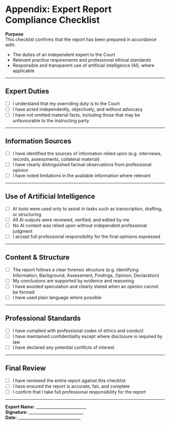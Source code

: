 # Appendix: Expert Report Compliance Checklist

**Purpose**  
This checklist confirms that the report has been prepared in accordance with:  
- The duties of an independent expert to the Court  
- Relevant practice requirements and professional ethical standards  
- Responsible and transparent use of artificial intelligence (AI), where applicable  

---

## Expert Duties
- [ ] I understand that my overriding duty is to the Court  
- [ ] I have acted independently, objectively, and without advocacy  
- [ ] I have not omitted material facts, including those that may be unfavourable to the instructing party  

---

## Information Sources
- [ ] I have identified the sources of information relied upon (e.g. interviews, records, assessments, collateral material)  
- [ ] I have clearly distinguished factual observations from professional opinion  
- [ ] I have noted limitations in the available information where relevant  

---

## Use of Artificial Intelligence
- [ ] AI tools were used only to assist in tasks such as transcription, drafting, or structuring  
- [ ] All AI outputs were reviewed, verified, and edited by me  
- [ ] No AI content was relied upon without independent professional judgment  
- [ ] I accept full professional responsibility for the final opinions expressed  

---

## Content & Structure
- [ ] The report follows a clear forensic structure (e.g. Identifying Information, Background, Assessment, Findings, Opinion, Declaration)  
- [ ] My conclusions are supported by evidence and reasoning  
- [ ] I have avoided speculation and clearly stated when an opinion cannot be formed  
- [ ] I have used plain language where possible  

---

## Professional Standards
- [ ] I have complied with professional codes of ethics and conduct  
- [ ] I have maintained confidentiality except where disclosure is required by law  
- [ ] I have declared any potential conflicts of interest  

---

## Final Review
- [ ] I have reviewed the entire report against this checklist  
- [ ] I have ensured the report is accurate, fair, and complete  
- [ ] I confirm that I take full professional responsibility for the report  

---

**Expert Name:** _________________________  
**Signature:** ___________________________  
**Date:** _______________________________  
